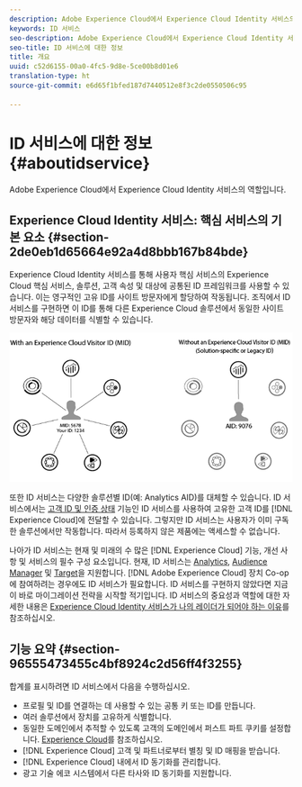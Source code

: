 ```yaml
---
description: Adobe Experience Cloud에서 Experience Cloud Identity 서비스의 역할입니다.
keywords: ID 서비스
seo-description: Adobe Experience Cloud에서 Experience Cloud Identity 서비스의 역할입니다.
seo-title: ID 서비스에 대한 정보
title: 개요
uuid: c52d6155-00a0-4fc5-9d8e-5ce00b8d01e6
translation-type: ht
source-git-commit: e6d65f1bfed187d7440512e8f3c2de0550506c95

---
```



# ID 서비스에 대한 정보{#aboutidservice}

Adobe Experience Cloud에서 Experience Cloud Identity 서비스의 역할입니다.

<!--
mcvid-functionality.xml
-->

## Experience Cloud Identity 서비스: 핵심 서비스의 기본 요소 {#section-2de0eb1d65664e92a4d8bbb167b84bde}

Experience Cloud Identity 서비스를 통해 사용자 핵심 서비스의 Experience Cloud 핵심 서비스, 솔루션, 고객 속성 및 대상에 공통된 ID 프레임워크를 사용할 수 있습니다. 이는 영구적인 고유 ID를 사이트 방문자에게 할당하여 작동됩니다. 조직에서 ID 서비스를 구현하면 이 ID를 통해 다른 Experience Cloud 솔루션에서 동일한 사이트 방문자와 해당 데이터를 식별할 수 있습니다.

![](assets/ecid.png)

또한 ID 서비스는 다양한 솔루션별 ID(예: Analytics AID)를 대체할 수 있습니다. ID 서비스에서는 [고객 ID 및 인증 상태](../reference/authenticated-state.md) 기능인 ID 서비스를 사용하여 고유한 고객 ID를 [!DNL Experience Cloud]에 전달할 수 있습니다. 그렇지만 ID 서비스는 사용자가 이미 구독한 솔루션에서만 작동합니다. 따라서 등록하지 않은 제품에는 액세스할 수 없습니다.

나아가 ID 서비스는 현재 및 미래의 수 많은 [!DNL Experience Cloud] 기능, 개선 사항 및 서비스의 필수 구성 요소입니다. 현재, ID 서비스는 [Analytics](http://www.adobe.com/kr/marketing-cloud/web-analytics.html), [Audience Manager](http://www.adobe.com/kr/marketing-cloud/data-management-platform.html) 및 [Target](http://www.adobe.com/kr/marketing-cloud/testing-targeting.html)을 지원합니다. [!DNL Adobe Experience Cloud] 장치 Co-op에 참여하려는 경우에도 ID 서비스가 필요합니다. ID 서비스를 구현하지 않았다면 지금이 바로 마이그레이션 전략을 시작할 적기입니다. ID 서비스의 중요성과 역할에 대한 자세한 내용은 [Experience Cloud Identity 서비스가 나의 레이더가 되어야 하는 이유](http://blogs.adobe.com/digitalmarketing/analytics/why-new-adobe-marketing-cloud-id-service-should-be-on-your-radar/)를 참조하십시오.

## 기능 요약 {#section-96555473455c4bf8924c2d56ff4f3255}

합계를 표시하려면 ID 서비스에서 다음을 수행하십시오.

* 프로필 및 ID를 연결하는 데 사용할 수 있는 공통 키 또는 ID를 만듭니다.
* 여러 솔루션에서 장치를 고유하게 식별합니다.
* 동일한 도메인에서 추적할 수 있도록 고객의 도메인에서 퍼스트 파트 쿠키를 설정합니다. [Experience Cloud](../introduction/cookies.md)를 참조하십시오.
* [!DNL Experience Cloud] 고객 및 파트너로부터 별칭 및 ID 매핑을 받습니다.
* [!DNL Experience Cloud] 내에서 ID 동기화를 관리합니다.
* 광고 기술 에코 시스템에서 다른 타사와 ID 동기화를 지원합니다.
